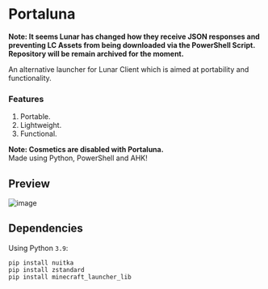 # Portaluna
**Note: It seems Lunar has changed how they receive JSON responses and preventing LC Assets from being downloaded via the PowerShell Script.
Repository will be remain archived for the moment.**  

An alternative launcher for Lunar Client which is aimed at portability and functionality.   

### Features
1. Portable.
2. Lightweight.
3. Functional.

**Note: Cosmetics are disabled with Portaluna.**      
Made using Python, PowerShell and AHK!  


## Preview
![image](https://user-images.githubusercontent.com/41850963/146210842-8cc1a55c-dadb-40cd-94c0-c82a38678e76.png)



## Dependencies
Using Python `3.9`:
```
pip install nuitka
pip install zstandard
pip install minecraft_launcher_lib
```


